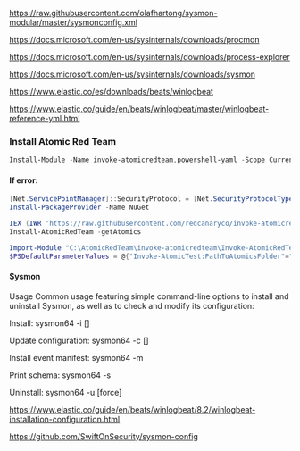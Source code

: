 https://raw.githubusercontent.com/olafhartong/sysmon-modular/master/sysmonconfig.xml

https://docs.microsoft.com/en-us/sysinternals/downloads/procmon

https://docs.microsoft.com/en-us/sysinternals/downloads/process-explorer

https://docs.microsoft.com/en-us/sysinternals/downloads/sysmon

https://www.elastic.co/es/downloads/beats/winlogbeat

https://www.elastic.co/guide/en/beats/winlogbeat/master/winlogbeat-reference-yml.html

### Install Atomic Red Team
```powershell
Install-Module -Name invoke-atomicredteam,powershell-yaml -Scope CurrentUser
```
 #### If error:
 ```powershell
[Net.ServicePointManager]::SecurityProtocol = [Net.SecurityProtocolType]::Tls12
Install-PackageProvider -Name NuGet
```
```powershell
IEX (IWR 'https://raw.githubusercontent.com/redcanaryco/invoke-atomicredteam/master/install-atomicredteam.ps1' -UseBasicParsing);
Install-AtomicRedTeam -getAtomics

Import-Module "C:\AtomicRedTeam\invoke-atomicredteam\Invoke-AtomicRedTeam.psd1" -Force
$PSDefaultParameterValues = @{"Invoke-AtomicTest:PathToAtomicsFolder"="C:\AtomicRedTeam\atomics"}
```

#### Sysmon
Usage
Common usage featuring simple command-line options to install and uninstall Sysmon, as well as to check and modify its configuration:

Install: sysmon64 -i [<configfile>]

Update configuration: sysmon64 -c [<configfile>]

Install event manifest: sysmon64 -m

Print schema: sysmon64 -s

Uninstall: sysmon64 -u [force]
 
https://www.elastic.co/guide/en/beats/winlogbeat/8.2/winlogbeat-installation-configuration.html

https://github.com/SwiftOnSecurity/sysmon-config
